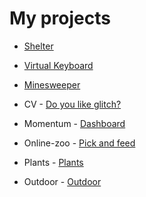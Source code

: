 # My projects

* [Shelter](https://archdemon7.github.io/projects/shelter/)
* [Virtual Keyboard](https://archdemon7.github.io/virtual-keyboard/)
* [Minesweeper](https://archdemon7.github.io/minesweeper/)



* CV - [Do you like glitch?](https://archdemon7.github.io/projects/cv/)
* Momentum - [Dashboard](https://archdemon7.github.io/projects/momentum/)
* Online-zoo - [Pick and feed](https://archdemon7.github.io/projects/online-zoo/pages/main/)
* Plants - [Plants](https://archdemon7.github.io/projects/plants)
* Outdoor - [Outdoor](https://archdemon7.github.io/projects/outdoor)
